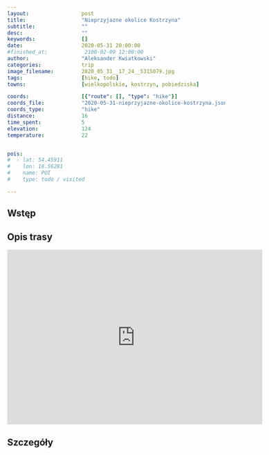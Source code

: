 ```yaml
---
layout:                 post
title:                  "Nieprzyjazne okolice Kostrzyna"
subtitle:               ""
desc:                   ""
keywords:               []
date:                   2020-05-31 20:00:00
#finished_at:            2100-02-09 12:00:00
author:                 "Aleksander Kwiatkowski"
categories:             trip
image_filename:         2020_05_31__17_24__5315079.jpg
tags:                   [hike, todo]
towns:                  [wielkopolskie, kostrzyn, pobiedziska]

coords:                 [{"route": [], "type": "hike"}]
coords_file:            "2020-05-31-nieprzyjazne-okolice-kostrzyna.json"
coords_type:            "hike"
distance:               16
time_spent:             5
elevation:              124
temperature:            22


pois:
#  - lat: 54.45911
#    lon: 18.56281
#    name: POI
#    type: todo / visited

---
```



## Wstęp

## Opis trasy

<iframe height='405' width='590' frameborder='0' allowtransparency='true' scrolling='no' src='https://www.strava.com/activities/3546473125/embed/be907e615bdbd58e517537b195998b06d489d00f'></iframe>

## Szczegóły
